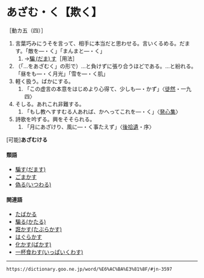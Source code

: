 # あざむ・く【欺く】

［動カ五（四）］
1.  言葉巧みにうそを言って、相手に本当だと思わせる。言いくるめる。だます。「敵を―・く」「まんまと―・く」    
    1.  →[騙 (だま) す](https://dictionary.goo.ne.jp/word/%E9%A8%99%E3%81%99/#jn-138785)［用法］
2. （「…をあざむく」の形で）…と負けずに張り合うほどである。…と紛れる。「昼をも―・く月光」「雪を―・く肌」
3. 軽く扱う。ばかにする。    
    1.  「この虚言の本意をはじめより心得て、少しも―・かず」〈[徒然](https://dictionary.goo.ne.jp/word/%E5%BE%92%E7%84%B6%E8%8D%89/#jn-148773)・一九四〉
4. そしる。あれこれ非難する。
    1.  「もし教へすすむる人あれば、かへってこれを―・く」〈[発心集](https://dictionary.goo.ne.jp/word/%E7%99%BA%E5%BF%83%E9%9B%86/#jn-204579)〉
5. 詩歌を吟ずる。興をそそられる。    
    1.  「月にあざけり、風に―・く事たえず」〈[後拾遺](https://dictionary.goo.ne.jp/word/%E5%BE%8C%E6%8B%BE%E9%81%BA%E5%92%8C%E6%AD%8C%E9%9B%86/#jn-78898)・序〉
        

\[可能\]**あざむける**

#### 類語

-   [騙す(だます)](https://dictionary.goo.ne.jp/word/%E9%A8%99%E3%81%99/#jn-138785)
-   [ごまかす](https://dictionary.goo.ne.jp/word/%E3%81%94%E3%81%BE%E3%81%8B%E3%81%99/#jn-81794)
-   [偽る(いつわる)](https://dictionary.goo.ne.jp/word/%E5%81%BD%E3%82%8B/#jn-13808)

#### 関連語

-   [たばかる](https://dictionary.goo.ne.jp/word/%E8%AC%80%E3%82%8B/#jn-138168)
-   [騙る(かたる)](https://dictionary.goo.ne.jp/word/%E9%A8%99%E3%82%8B/#jn-42227)
-   [誑かす(たぶらかす)](https://dictionary.goo.ne.jp/word/%E8%AA%91%E3%81%8B%E3%81%99_%28%E3%81%9F%E3%81%B6%E3%82%89%E3%81%8B%E3%81%99%29/#jn-138360)
-   [はぐらかす](https://dictionary.goo.ne.jp/word/%E3%81%AF%E3%81%90%E3%82%89%E3%81%8B%E3%81%99/#jn-175475)
-   [化かす(ばかす)](https://dictionary.goo.ne.jp/word/%E5%8C%96%E3%81%8B%E3%81%99/#jn-174742)
-   [一杯食わす(いっぱいくわす)](https://dictionary.goo.ne.jp/word/%E4%B8%80%E6%9D%AF%E9%A3%9F%E3%82%8F%E3%81%99/#jn-13617)

---
`https://dictionary.goo.ne.jp/word/%E6%AC%BA%E3%81%8F/#jn-3597`